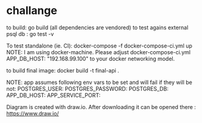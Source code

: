 # challange
to build: go build (all dependencies are vendored)
to test agains external psql db : go test -v

To test standalone (ie. CI):
docker-compose -f docker-compose-ci.yml up
NOTE:
I am using docker-machine. Please adjust docker-compose-ci.yml APP_DB_HOST: "192.168.99.100"
to your docker networking model.

to build final image:
docker build -t final-api .

NOTE:
app assumes following env vars to be set and will fail if they will be not:
POSTGRES_USER:
POSTGRES_PASSWORD: 
POSTGRES_DB: 
APP_DB_HOST: 
APP_SERVICE_PORT: 

Diagram is created with draw.io. After downloading it can be opened there :
https://www.draw.io/
